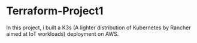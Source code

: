 # Terraform-Project1

In this project, i built a K3s (A lighter distribution of Kubernetes by Rancher aimed at IoT workloads) deployment on AWS.